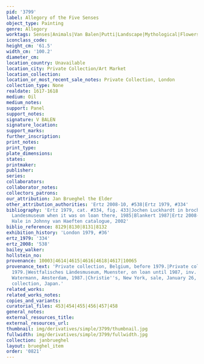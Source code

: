 ```yaml
---
pid: '3799'
label: Allegory of the Five Senses
object_type: Painting
genre: Allegory
worktags: Senses|Animals|Van Balen|Putti|Landscape|Mythological|Flowers|Fruit
iconclass_code:
height_cm: '61.5'
width_cm: '100.2'
diameter_cm:
location_country: Unavailable
location_city: Private Collection/Art Market
location_collection:
location_or_most_recent_sale_notes: Private Collection, London
collection_type: None
realdate: 1617-1618
medium: Oil
medium_notes:
support: Panel
support_notes:
signature: V BALEN
signature_location:
support_marks:
further_inscription:
print_notes:
print_type:
plate_dimensions:
states:
printmaker:
publisher:
series:
collaborators:
collaborator_notes:
collectors_patrons:
our_attribution: Jan Brueghel the Elder
other_attribution_authorities: 'Ertz 2008-10, #538|Ertz 1979, #334'
bibliography: 'Ertz 1979, cat. #334, fig. 433|Jochen Luckhardt in brochure from Westfalisches
  Landesmuseum when it was on loan there, 1985|Blankert 1987|Ertz 2008-10, cat. #538|Meredith
  Hale in Johnny van Haeften catalogue, 2002'
biblio_reference: 8129|8130|8131|8132
exhibition_history: 'London 1979, #36'
ertz_1979: '334'
ertz_2008: '538'
bailey_walker:
hollstein_no:
provenance: 10003|4614|4615|4616|4618|4617|10065
provenance_text: 'Private collection, Belgium, before 1979.|Private collection, Germany,
  1979.|Westfalisches Ländesmuseum, Muenster, on loan until 1987, inv. #1692LG.|Gallery
  Watermann, Amsterdam, 1987.|Christie''s, New York, sale, January 26, 2001, #10.|Private
  collection, Japan.'
related_works:
related_works_notes:
copies_and_variants:
curatorial_files: 453|454|455|456|457|458
general_notes:
external_resources_title:
external_resources_url:
thumbnail: img/derivatives/simple/3799/thumbnail.jpg
fullwidth: img/derivatives/simple/3799/fullwidth.jpg
collection: janbrueghel
layout: brueghel_item
order: '0821'
---
```


